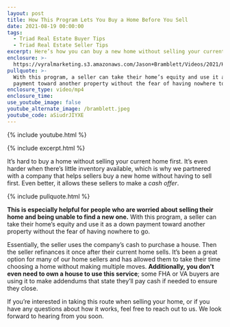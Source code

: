 ```yaml
---
layout: post
title: How This Program Lets You Buy a Home Before You Sell
date: 2021-08-19 00:00:00
tags:
  - Triad Real Estate Buyer Tips
  - Triad Real Estate Seller Tips
excerpt: Here’s how you can buy a new home without selling your current one first.
enclosure: >-
  https://vyralmarketing.s3.amazonaws.com/Jason+Bramblett/Videos/2021/How+This+Program+Lets+You+Buy+a+Home+Before+You+Sell+-+Jason+Bramblett+Real+Estate.mp4
pullquote: >-
  With this program, a seller can take their home’s equity and use it as a down
  payment toward another property without the fear of having nowhere to go. 
enclosure_type: video/mp4
enclosure_time:
use_youtube_image: false
youtube_alternate_image: /bramblett.jpeg
youtube_code: aSiudrJIYXE
---
```

{% include youtube.html %}

{% include excerpt.html %}

It’s hard to buy a home without selling your current home first. It’s even harder when there’s little inventory available, which is why we partnered with a company that helps sellers buy a new home without having to sell first. Even better, it allows these sellers to make a *cash offer*.

{% include pullquote.html %}

**This is especially helpful for people who are worried about selling their home and being unable to find a new one.** With this program, a seller can take their home’s equity and use it as a down payment toward another property without the fear of having nowhere to go.&nbsp;

Essentially, the seller uses the company’s cash to purchase a house. Then the seller refinances it once after their current home sells. It’s been a great option for many of our home sellers and has allowed them to take their time choosing a home without making multiple moves. **Additionally, you don’t even need to own a house to use this service**; some FHA or VA buyers are using it to make addendums that state they’ll pay cash if needed to ensure they close.

If you’re interested in taking this route when selling your home, or if you have any questions about how it works, feel free to reach out to us. We look forward to hearing from you soon.
